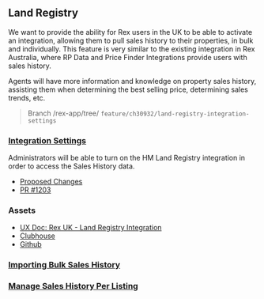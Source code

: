 
## Land Registry

We want to provide the ability for Rex users in the UK to be able to activate an integration, allowing them to pull sales history to their properties, in bulk and individually. This feature is very similar to the existing integration in Rex Australia, where RP Data and Price Finder Integrations provide users with sales history.

Agents will have more information and knowledge on property sales history, assisting them when determining the best selling price, determining sales trends, etc.

> Branch /rex-app/tree/ `feature/ch30932/land-registry-integration-settings`

### [Integration Settings](md/rexlabs/Land_Registry/Integration_Settings.md)  
Administrators will be able to turn on the HM Land Registry integration in order to access the Sales History data.

- [Proposed Changes](md/rexlabs/Land_Registry/Proposed_Changes.md)
- [PR #1203](https://github.com/rexlabsio/rex-app/pull/1203)
  

### Assets
- [UX Doc: Rex UK - Land Registry Integration](https://docs.google.com/document/d/1OqpiBrKFJcKu4VwY-akVB4J79A6_1ZlgR_tLZoYC8BU/edit#heading=h.yduvmhvc306d)
- [Clubhouse](https://app.clubhouse.io/rexlabs/stories/space/27509/everything)
- [Github](https://github.com/rexlabsio/rex-app)


### [Importing Bulk Sales History](md/rexlabs/Land_Registry/Importing_Bulk_Sales_History.md)
### [Manage Sales History Per Listing](md/rexlabs/Land_Registry/Manage_Sales_History_Per_Listing.md)
